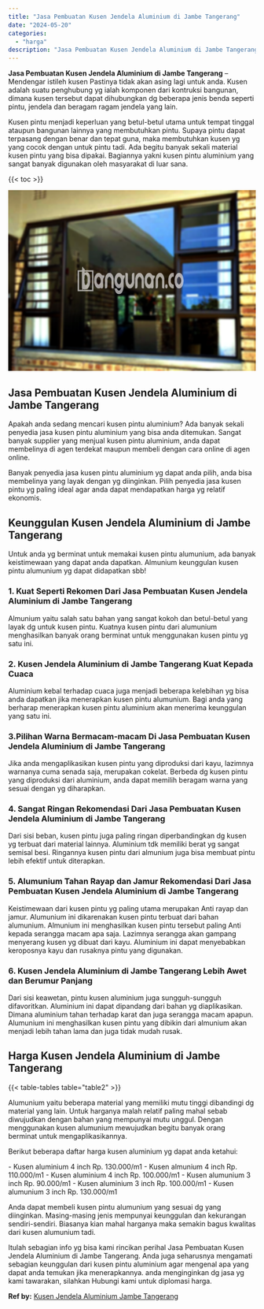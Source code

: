 ```yaml
---
title: "Jasa Pembuatan Kusen Jendela Aluminium di Jambe Tangerang"
date: "2024-05-20"
categories: 
  - "harga"
description: "Jasa Pembuatan Kusen Jendela Aluminium di Jambe Tangerang. Itulah sebagian info yg bisa kami rincikan perihal Jasa Pembuatan Kusen Jendela Aluminium di Jambe..."
---
```


**Jasa Pembuatan Kusen Jendela Aluminium di Jambe Tangerang** – Mendengar istileh kusen Pastinya tidak akan asing lagi untuk anda. Kusen adalah suatu penghubung yg ialah komponen dari kontruksi bangunan, dimana kusen tersebut dapat dihubungkan dg beberapa jenis benda seperti pintu, jendela dan beragam ragam jendela yang lain.

Kusen pintu menjadi keperluan yang betul-betul utama untuk tempat tinggal ataupun bangunan lainnya yang membutuhkan pintu. Supaya pintu dapat terpasang dengan benar dan tepat guna, maka membutuhkan kusen yg yang cocok dengan untuk pintu tadi. Ada begitu banyak sekali material kusen pintu yang bisa dipakai. Bagiannya yakni kusen pintu aluminium yang sangat banyak digunakan oleh masyarakat di luar sana.

{{< toc >}}

![Jasa Pembuatan Kusen Jendela Aluminium di Jambe Tangerang](/images/harga-kusen-jendela-alumunium-11.png)

## Jasa Pembuatan Kusen Jendela Aluminium di Jambe Tangerang

Apakah anda sedang mencari kusen pintu aluminium? Ada banyak sekali penyedia jasa kusen pintu aluminium yang bisa anda ditemukan. Sangat banyak supplier yang menjual kusen pintu aluminium, anda dapat membelinya di agen terdekat maupun membeli dengan cara online di agen online.

Banyak penyedia jasa kusen pintu aluminium yg dapat anda pilih, anda bisa membelinya yang layak dengan yg diinginkan. Pilih penyedia jasa kusen pintu yg paling ideal agar anda dapat mendapatkan harga yg relatif ekonomis.

## Keunggulan Kusen Jendela Aluminium di Jambe Tangerang

Untuk anda yg berminat untuk memakai kusen pintu alumunium, ada banyak keistimewaan yang dapat anda dapatkan. Almunium keunggulan kusen pintu alumunium yg dapat didapatkan sbb!

### 1\. Kuat Seperti Rekomen Dari Jasa Pembuatan Kusen Jendela Aluminium di Jambe Tangerang

Almunium yaitu salah satu bahan yang sangat kokoh dan betul-betul yang layak dg untuk kusen pintu. Kuatnya kusen pintu dari alumunium menghasilkan banyak orang berminat untuk menggunakan kusen pintu yg satu ini.

### 2\. Kusen Jendela Aluminium di Jambe Tangerang Kuat Kepada Cuaca

Aluminium kebal terhadap cuaca juga menjadi beberapa kelebihan yg bisa anda dapatkan jika menerapkan kusen pintu alumunium. Bagi anda yang berharap menerapkan kusen pintu aluminium akan menerima keunggulan yang satu ini.

### 3.Pilihan Warna Bermacam-macam Di Jasa Pembuatan Kusen Jendela Aluminium di Jambe Tangerang

Jika anda mengaplikasikan kusen pintu yang diproduksi dari kayu, lazimnya warnanya cuma senada saja, merupakan cokelat. Berbeda dg kusen pintu yang diproduksi dari aluminium, anda dapat memilih beragam warna yang sesuai dengan yg diharapkan.

### 4\. Sangat Ringan Rekomendasi Dari Jasa Pembuatan Kusen Jendela Aluminium di Jambe Tangerang

Dari sisi beban, kusen pintu juga paling ringan diperbandingkan dg kusen yg terbuat dari material lainnya. Aluminium tdk memiliki berat yg sangat semisal besi. Ringannya kusen pintu dari almunium juga bisa membuat pintu lebih efektif untuk diterapkan.

### 5\. Alumunium Tahan Rayap dan Jamur Rekomendasi Dari Jasa Pembuatan Kusen Jendela Aluminium di Jambe Tangerang

Keistimewaan dari kusen pintu yg paling utama merupakan Anti rayap dan jamur. Alumunium ini dikarenakan kusen pintu terbuat dari bahan alumunium. Almunium ini menghasilkan kusen pintu tersebut paling Anti kepada serangga macam apa saja. Lazimnya serangga akan gampang menyerang kusen yg dibuat dari kayu. Aluminium ini dapat menyebabkan keroposnya kayu dan rusaknya pintu yang digunakan.

### 6\. Kusen Jendela Aluminium di Jambe Tangerang Lebih Awet dan Berumur Panjang

Dari sisi keawetan, pintu kusen aluminium juga sungguh-sungguh difavoritkan. Aluminium ini dapat dipandang dari bahan yg diaplikasikan. Dimana aluminium tahan terhadap karat dan juga serangga macam apapun. Alumunium ini menghasilkan kusen pintu yang dibikin dari almunium akan menjadi lebih tahan lama dan juga tidak mudah rusak.

## Harga Kusen Jendela Aluminium di Jambe Tangerang

{{< table-tables table="table2" >}}

Alumunium yaitu beberapa material yang memiliki mutu tinggi dibandingi dg material yang lain. Untuk harganya malah relatif paling mahal sebab diwujudkan dengan bahan yang mempunyai mutu unggul. Dengan menggunakan kusen alumunium mewujudkan begitu banyak orang berminat untuk mengaplikasikannya.

Berikut beberapa daftar harga kusen aluminium yg dapat anda ketahui:

\- Kusen aluminium 4 inch Rp. 130.000/m1 - Kusen almunium 4 inch Rp. 110.000/m1 - Kusen aluminium 4 inch Rp. 100.000/m1 - Kusen alumunium 3 inch Rp. 90.000/m1 - Kusen aluminium 3 inch Rp. 100.000/m1 - Kusen alumunium 3 inch Rp. 130.000/m1

Anda dapat membeli kusen pintu alumunium yang sesuai dg yang diinginkan. Masing-masing jenis mempunyai keunggulan dan kekurangan sendiri-sendiri. Biasanya kian mahal harganya maka semakin bagus kwalitas dari kusen alumunium tadi.

Itulah sebagian info yg bisa kami rincikan perihal Jasa Pembuatan Kusen Jendela Aluminium di Jambe Tangerang. Anda juga seharusnya mengamati sebagian keunggulan dari kusen pintu aluminium agar mengenal apa yang dapat anda temukan jika menerapkannya. anda menginginkan dg jasa yg kami tawarakan, silahkan Hubungi kami untuk diplomasi harga.

**Ref by:** [Kusen Jendela Aluminium Jambe Tangerang](https://id.wikipedia.org/wiki/Kusen)

